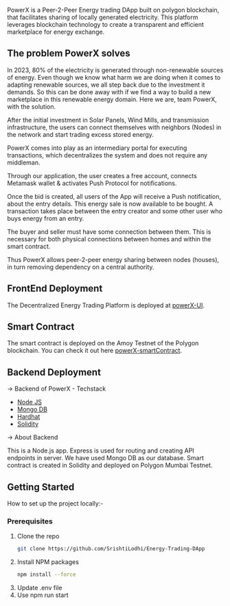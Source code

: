 PowerX is a Peer-2-Peer Energy trading DApp built on polygon blockchain, that facilitates sharing of locally generated electricity. This platform leverages blockchain technology to create a transparent and efficient marketplace for energy exchange.

## The problem PowerX solves
In 2023, 80% of the electricity is generated through non-renewable sources of energy. Even though we know what harm we are doing when it comes to adapting renewable sources, we all step back due to the investment it demands. So this can be done away with if we find a way to build a new marketplace in this renewable energy domain. Here we are, team PowerX, with the solution.

After the initial investment in Solar Panels, Wind Mills, and transmission infrastructure, the users can connect themselves with neighbors (Nodes) in the network and start trading excess stored energy.

PowerX comes into play as an intermediary portal for executing transactions, which decentralizes the system and does not require any middleman.

Through our application, the user creates a free account, connects Metamask wallet & activates Push Protocol for notifications.

Once the bid is created, all users of the App will receive a Push notification, about the entry details. This energy sale is now available to be bought. A transaction takes place between the entry creator and some other user who buys energy from an entry.

The buyer and seller must have some connection between them. This is necessary for both physical connections between homes and within the smart contract.

Thus PowerX allows peer-2-peer energy sharing between nodes (houses), in turn removing dependency on a central authority.

## FrontEnd Deployment

The Decentralized Energy Trading Platform is deployed at [powerX-UI](https://energy-trading-dapp.vercel.app/).

## Smart Contract

The smart contract is deployed on the Amoy Testnet of the Polygon blockchain. You can check it out here [powerX-smartContract](https://amoy.polygonscan.com/address/0x6352e17AcC9158A7b20ea421E21d6BedD578e3bB).

## Backend Deployment

-> Backend of PowerX - Techstack

* [Node JS](https://nodejs.org/en/)
* [Mongo DB](https://www.mongodb.com/)
* [Hardhat](https://hardhat.org/)
* [Solidity](https://soliditylang.org/)

-> About Backend

This is a Node.js app. Express is used for routing and creating API endpoints in server. We have used Mongo DB as our database. 
Smart contract is created in Solidity and deployed on Polygon Mumbai Testnet.

## Getting Started

How to set up the project locally:-

### Prerequisites

1. Clone the repo
   ```sh
   git clone https://github.com/SrishtiLodhi/Energy-Trading-DApp
   ```
2. Install NPM packages
   ```sh
   npm install --force
   ```
3. Update .env file
4. Use npm run start





